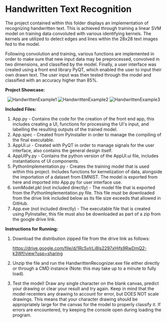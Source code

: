 # Handwritten Text Recognition

The project contained within this folder displays an implementation of recognizing handwritten text. This is achieved through training a linear SVM model on training data convoluted 
with various identifying kernels. The kernels are utilized to detect edges and lines within the 28x28 text images fed to the model. 

Following convolution and training, various functions are implemented in order to make sure that new input data may be preprocessed, convolved in two dimensions, and classified by the
model. Finally, a user interface was created using a front end library PyQT, which enabled the user to input their own drawn text. The user input was then tested through the model and classified 
with an accuracy higher than 85%. 

**Project Showcase:**
<p align="center">
  <img src="https://github.com/PaulJablonski/Resume-Projects/assets/148725115/d67baf53-f7ce-4867-a53d-477ab0b1d3de" alt="HandwrittenExample1">
  <img src="https://github.com/PaulJablonski/Resume-Projects/assets/148725115/d5aba49c-e7a1-4cc4-a2e5-1af51f7db88a" alt="HandwrittenExample2">
  <img src="https://github.com/PaulJablonski/Resume-Projects/assets/148725115/f74d8f76-8084-464a-b1f7-944f7c988b39" alt="HandwrittenExample3">
</p>

**Included Files:**

1. App.py - Contains the code for the creation of the front end app, this includes creating a UI, functions for processing the UI's input, and labelling the resulting outputs of the trained model.
2. App.spec - Created from PyInstaller in order to manage the compiling of the final executable.
3. AppUI.ui - Created with PyQT in order to manage signals for the user interface, also contains the general design itself.
4. AppUIPy.py - Contains the python version of the AppUI.ui file, includes instantiations of UI components.
5. PythonImplementation.py - Creates the training model that is used within this project. Includes functions for kernelization of data, alongside the importation of a dataset from EMNIST. The model is exported from here and imported into App.py for user interface use.
6. svmModel.pkl (not included directly) - The model file that is exported from the PythonImplementation.py file. This file must be downloaded from the drive link included below as its file size exceeds that allowed in GitHub.
7. App.exe (not included directly) - The executable file that is created using PyInstaller, this file must also be downloaded as part of a zip from the google drive link.

**Instructions for Running:**

1. Download the distribution zipped file from the drive link as follows:
   
   https://drive.google.com/file/d/1Rc5vIrLi8Is2297xHjfs9RwDmQ2-k3Wf/view?usp=sharing
2. Unzip the file and run the HandwrittenRecognizer.exe file either directly or through a CMD instance (Note: this may take up to a minute to fully load).
3. Test the model! Draw any single character on the blank canvas, predict your drawing or clear your result and try again. Keep in mind that the model recenters any drawing to account for error, but DOES NOT scale drawings. This means that your character drawing should be appropriately large for the canvas for the model to properly classify it. If errors are encountered, try keeping the console open during loading the program.
